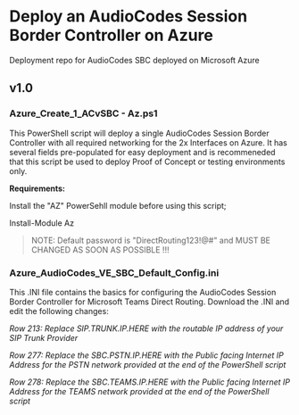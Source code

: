 # Deploy an AudioCodes Session Border Controller on Azure
Deployment repo for AudioCodes SBC deployed on Microsoft Azure

## v1.0

### Azure_Create_1_ACvSBC - Az.ps1

This PowerShell script will deploy a single AudioCodes Session Border Controller with all required networking for the 2x Interfaces on Azure. It has several fields pre-populated for easy deployment and is recommeneded that this script be used to deploy Proof of Concept or testing environments only.

**Requirements:**

Install the "AZ" PowerSehll module before using this script;

Install-Module Az

> NOTE: Default password is "DirectRouting123!@#" and MUST BE CHANGED AS SOON AS POSSIBLE !!!

### Azure_AudioCodes_VE_SBC_Default_Config.ini

This .INI file contains the basics for configuring the AudioCodes Session Border Controller for Microsoft Teams Direct Routing. Download the .INI and edit the following changes:

*Row 213: Replace SIP.TRUNK.IP.HERE with the routable IP address of your SIP Trunk Provider*

*Row 277: Replace the SBC.PSTN.IP.HERE with the Public facing Internet IP Address for the PSTN network provided at the end of the PowerShell script*

*Row 278: Replace the SBC.TEAMS.IP.HERE with the Public facing Internet IP Address for the TEAMS network provided at the end of the PowerShell script*
